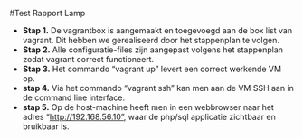 #Test Rapport Lamp

  * **Stap 1.** De vagrantbox is aangemaakt en toegevoegd aan de box list van vagrant. Dit hebben we gerealiseerd door het stappenplan te volgen. 
  * **Stap 2.** Alle configuratie-files zijn aangepast volgens het stappenplan zodat vagrant correct functioneert.
  * **Stap 3.** Het commando “vagrant up” levert een correct werkende VM op.
  * **stap 4.** Via het commando “vagrant ssh” kan men aan de VM SSH aan in de command line interface.
  * **stap 5.** Op de host-machine heeft men in een webbrowser naar het adres “http://192.168.56.10”, waar de php/sql applicatie zichtbaar en bruikbaar is.